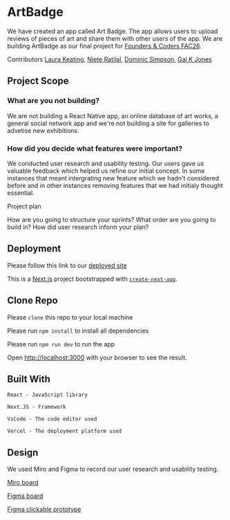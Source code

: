 # ArtBadge

We have created an app called Art Badge. The app allows users to upload reviews of pieces of art and share them with other users of the app. We are building ArtBadge as our final project for [Founders & Coders FAC26](https://github.com/fac26).

Contributors [Laura Keating](https://github.com/LauraK0), [Niete Ratilal](https://github.com/Psydwinder), [Dominic Simpson](https://github.com/DominicSimpson), [Gal K Jones](https://github.com/GalKJ)

## Project Scope

### What are you not building?

We are not building a React Native app, an online database of art works, a general social network app and we're not building a site for galleries to advetise new exhibitions.  

### How did you decide what features were important?

We conducted user research and usability testing. Our users gave us valuable feedback which helped us refine our initial concept. In some instances that meant intergrating new feature which we hadn't considered before and in other instances removing features that we had initialy thought essential. 

Project plan

How are you going to structure your sprints?
What order are you going to build in?
How did user research inform your plan?


## Deployment

Please follow this link to our [deployed site](https://week7-9-artbadge.vercel.app)

This is a [Next.js](https://nextjs.org/) project bootstrapped with [`create-next-app`](https://github.com/vercel/next.js/tree/canary/packages/create-next-app).

## Clone Repo

Please ``clone`` this repo to your local machine

Please run ``npm install`` to install all dependencies

Please run ``npm run dev`` to run the app

Open [http://localhost:3000](http://localhost:3000) with your browser to see the result.

## Built With

    React - JavaScript library
    
    Next.JS - Framework

    VsCode - The code editor used

    Vercel - The deployment platform used
    
## Design

We used Miro and Figma to record our user research and usability testing. 

[Miro board](https://miro.com/app/board/uXjVPkoAI88=/)

[Figma board](https://www.figma.com/file/wVdBFVqoaLtPQPA0bq4ZY3/Untitled?node-id=0%3A1&t=eSBWnVZF4j4wmwCg-0)

[Figma clickable prototype](https://www.figma.com/proto/wVdBFVqoaLtPQPA0bq4ZY3/Untitled?node-id=51%3A448&scaling=scale-down&page-id=0%3A1&starting-point-node-id=51%3A448)



